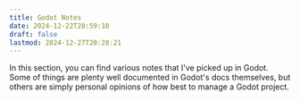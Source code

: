 ```yaml
---
title: Godot Notes
date: 2024-12-22T20:59:10
draft: false
lastmod: 2024-12-27T20:28:21
---
```

In this section, you can find various notes that I've picked up in Godot. Some of things are plenty well documented in Godot's docs themselves, but others are simply personal opinions of how best to manage a Godot project.